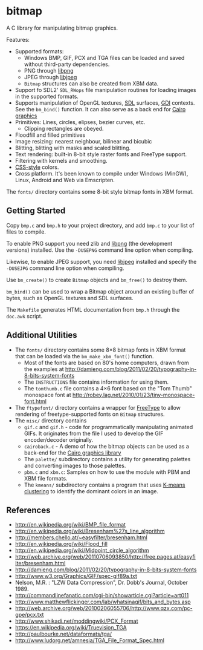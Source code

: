 # bitmap

A C library for manipulating bitmap graphics.

Features:
* Supported formats:
  * Windows BMP, GIF, PCX and TGA files can be loaded and saved without third-party
    dependencies.
  * PNG through [libpng](http://www.libpng.org)
  * JPEG through [libjpeg](http://www.ijg.org/)
  * `Bitmap` structures can also be created from XBM data.
* Support fo SDL2' `SDL_RWops` file manipulation routines for loading images in
  the supported formats.
* Supports manipulation of OpenGL textures, [SDL](https://www.libsdl.org/) surfaces,
  [GDI](https://en.wikipedia.org/wiki/Graphics_Device_Interface) contexts. See the
  `bm_bind()` function. It can also serve as a back end for
  [Cairo graphics](https://cairographics.org)
* Primitives: Lines, circles, elipses, bezier curves, etc.
  * Clipping rectangles are obeyed.
* Floodfill and filled primitives
* Image resizing: nearest neighbour, bilinear and bicubic
* Blitting, blitting with masks and scaled blitting.
* Text rendering: built-in 8-bit style raster fonts and FreeType support.
* Filtering with kernels and smoothing.
* [CSS-style](http://en.wikipedia.org/wiki/Web_colors) colors.
* Cross platform. It's been known to compile under Windows (MinGW), Linux,
  Android and Web via Emscripten.

The `fonts/` directory contains some 8-bit style bitmap fonts in XBM format.

## Getting Started

Copy `bmp.c` and `bmp.h` to your project directory, and add `bmp.c` to your
list of files to compile.

To enable PNG support you need zlib and [libpng](http://www.libpng.org) (the
development versions) installed. Use the `-DUSEPNG` command line option when
compiling.

Likewise, to enable JPEG support, you need [libjpeg](http://www.ijg.org/)
installed and specify the `-DUSEJPG` command line option when compiling.

Use `bm_create()` to create `Bitmap` objects and `bm_free()` to destroy them.

`bm_bind()` can be used to wrap a Bitmap object around an existing buffer of
bytes, such as OpenGL textures and SDL surfaces.

The `Makefile` generates HTML documentation from `bmp.h` through the `doc.awk`
script.

## Additional Utilities

* The `fonts/` directory contains some 8&times;8 bitmap fonts in XBM format
  that can be loaded via the `bm_make_xbm_font()` function.
  * Most of the fonts are based on 80's home computers, drawn from the examples
  at http://damieng.com/blog/2011/02/20/typography-in-8-bits-system-fonts
  * The `INSTRUCTIONS` file contains information for using them.
  * The `tomthumb.c` file contains a 4&times;6 font based on the "Tom Thumb"
    monospace font at http://robey.lag.net/2010/01/23/tiny-monospace-font.html
* The `ftypefont/` directory contains a wrapper for
  [FreeType](http://www.freetype.org/) to allow rendering of freetype-supported
  fonts on `Bitmap` structures.
* The `misc/` directory contains
  * `gif.c` and `gif.h` - code for programmatically manipulating animated GIFs.
    It originates from the file I used to develop the GIF encoder/decoder originally.
  * `cairoback.c` - A demo of how the bitmap objects can be used as a back-end
    for the [Cairo graphics library](https://cairographics.org)
  * The `palette/` subdirectory contains a utility for generating palettes and
    converting images to those palettes.
  * `pbm.c` and `xbm.c`: Samples on how to use the module with PBM and XBM file
    formats.
  * The `kmeans/` subdirectory contains a program that uses
    [K-means clustering](https://en.wikipedia.org/wiki/K-means_clustering)
    to identify the dominant colors in an image.

## References

- <http://en.wikipedia.org/wiki/BMP_file_format>
- <http://en.wikipedia.org/wiki/Bresenham%27s_line_algorithm>
- <http://members.chello.at/~easyfilter/bresenham.html>
- <http://en.wikipedia.org/wiki/Flood_fill>
- <http://en.wikipedia.org/wiki/Midpoint_circle_algorithm>
- <http://web.archive.org/web/20110706093850/http://free.pages.at/easyfilter/bresenham.html>
- <http://damieng.com/blog/2011/02/20/typography-in-8-bits-system-fonts>
- <http://www.w3.org/Graphics/GIF/spec-gif89a.txt>
- Nelson, M.R. : "LZW Data Compression", Dr. Dobb's Journal, October 1989.
- <http://commandlinefanatic.com/cgi-bin/showarticle.cgi?article=art011>
- <http://www.matthewflickinger.com/lab/whatsinagif/bits_and_bytes.asp>
- <http://web.archive.org/web/20100206055706/http://www.qzx.com/pc-gpe/pcx.txt>
- <http://www.shikadi.net/moddingwiki/PCX_Format>
- <https://en.wikipedia.org/wiki/Truevision_TGA>
- <http://paulbourke.net/dataformats/tga/>
- <http://www.ludorg.net/amnesia/TGA_File_Format_Spec.html>

